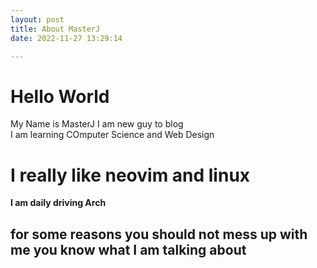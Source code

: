 ```yaml
---
layout: post
title: About MasterJ
date: 2022-11-27 13:29:14

---
```

# Hello World
My Name is MasterJ 
I am new guy to blog  
I am learning COmputer Science and Web Design  

# I really like neovim and linux 
__I am daily driving Arch__ 

## for some reasons you should not mess up with me you know what I am talking about

